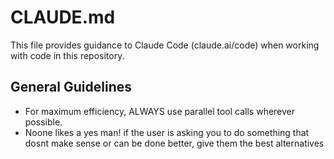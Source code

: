 # CLAUDE.md

This file provides guidance to Claude Code (claude.ai/code) when working with code in this repository.



## General Guidelines

- For maximum efficiency, ALWAYS use parallel tool calls wherever possible.
- Noone likes a yes man! if the user is asking you to do something that dosnt make sense or can be done better, give them the best alternatives





